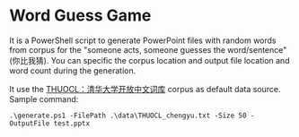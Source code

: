 # Word Guess Game #
It is a PowerShell script to generate PowerPoint files with random words from corpus for the "someone acts, someone guesses the word/sentence" (你比我猜). You can specific the corpus location and output file location and word count during the generation. 

It use the [THUOCL：清华大学开放中文词库](http://thuocl.thunlp.org/) corpus as default data source. 
Sample command:

```.\generate.ps1 -FilePath .\data\THUOCL_chengyu.txt -Size 50 -OutputFile test.pptx ```


